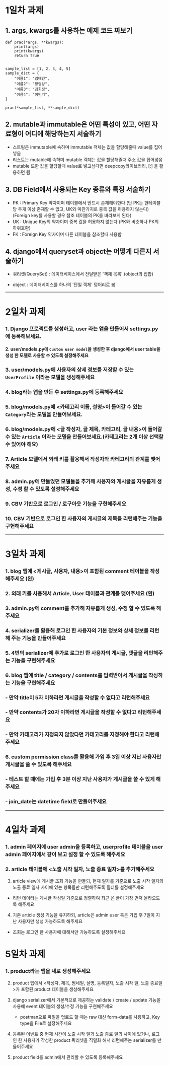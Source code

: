 # 1일차 과제

## 1. args, kwargs를 사용하는 예제 코드 짜보기

```
def prac(*args, **kwargs):
    print(args)
    print(kwargs)
    return True


sample_list = [1, 2, 3, 4, 5]
sample_dict = {
    "이름1": "김태인",
    "이름2": "황영상",
    "이름3": "김희정",
    "이름4": "이민기",
}

prac(*sample_list, **sample_dict)
```

## 2. mutable과 immutable은 어떤 특성이 있고, 어떤 자료형이 어디에 해당하는지 서술하기

- 스트링은 immutable에 속하며 immutable 객체는 값을 할당해줄때 value를 집어넣음
- 리스트는 mutable에 속하며 mutable 객체는 값을 할당해줄때 주소 값을 집어넣음
- mutable 또한 값을 할당할때 value로 넣고싶다면 deepcopy라이브러리, [:] 을 활용하면 됨

## 3. DB Field에서 사용되는 Key 종류와 특징 서술하기

- PK : Primary Key 약자이며 테이블에서 반드시 존재해야한다
  (단 PK는 한테이블당 두개 이상 존재할 수 없고, UK와 마찬가지로 중복 값을 허용하지 않는다)
  (Foreign key를 사용할 경우 참조 테이블의 PK를 바라보게 된다)
- UK : Unique Key의 약자이며 중복 값을 허용하지 않는다 (PK와 비슷하나 PK의 하위호환)
- FK : Foreign Key 약자이며 다른 테이블을 참조할때 사용함

## 4. django에서 queryset과 object는 어떻게 다른지 서술하기

- 쿼리셋(QuerySet) : 데이터베이스에서 전달받은 '객체 목록' (object의 집합)

- object : 데이터베이스를 하나의 '단일 객체' 덩어리로 봄

---

# 2일차 과제

### 1. Django 프로젝트를 생성하고, user 라는 앱을 만들어서 settings.py 에 등록해보세요.

#### 2. user/models.py에 `Custom user model`을 생성한 후 django에서 user table을 생성 한 모델로 사용할 수 있도록 설정해주세요

### 3. user/models.py에 사용자의 상세 정보를 저장할 수 있는 `UserProfile` 이라는 모델을 생성해주세요

### 4. blog라는 앱을 만든 후 settings.py에 등록해주세요

### 5. blog/models.py에 <카테고리 이름, 설명>이 들어갈 수 있는 `Category`라는 모델을 만들어보세요.

### 6. blog/models.py에 <글 작성자, 글 제목, 카테고리, 글 내용>이 들어갈 수 있는 `Article` 이라는 모델을 만들어보세요.(카테고리는 2개 이상 선택할 수 있어야 해요)

### 7. Article 모델에서 외래 키를 활용해서 작성자와 카테고리의 관계를 맺어주세요

### 8. admin.py에 만들었던 모델들을 추가해 사용자와 게시글을 자유롭게 생성, 수정 할 수 있도록 설정해주세요

### 9. CBV 기반으로 로그인 / 로구아웃 기능을 구현해주세요

### 10. CBV 기반으로 로그인 한 사용자의 게시글의 제목을 리턴해주는 기능을 구현해주세요

---

# 3일차 과제

### 1. blog 앱에 <게시글, 사용자, 내용>이 포함된 comment 테이블을 작성해주세요 (완)

### 2. 외래 키를 사용해서 Article, User 테이블과 관계를 맺어주세요 (완)

### 3. admin.py에 comment를 추가해 자유롭게 생성, 수정 할 수 있도록 해주세요

### 4. serializer를 활용해 로그인 한 사용자의 기본 정보와 상세 정보를 리턴해 주는 기능을 만들어주세요

### 5. 4번의 serializer에 추가로 로그인 한 사용자의 게시글, 댓글을 리턴해주는 기능을 구현해주세요

### 6. blog 앱에 title / category / contents를 입력받아서 게시글을 작성하는 기능을 구현해주세요

### - 만약 title이 5자 이하라면 게시글을 작성할 수 없다고 리턴해주세요

### - 만약 contents가 20자 이하라면 게시글을 작성할 수 없다고 리턴해주세요

### - 만약 카테고리가 지정되지 않았다면 카테고리를 지정해야 한다고 리턴해주세요

### 6. custom permission class를 활용해 가입 후 3일 이상 지난 사용자만 게시글을 쓸 수 있도록 해주세요

### - 테스트 할 때에는 가입 후 3분 이상 지난 사용자가 게시글을 쓸 수 있게 해주세요

### - join_date는 datetime field로 만들어주세요

---

# 4일차 과제

### 1. admin 페이지에 user admin을 등록하고, userprofile 테이블을 user admin 페이지에서 같이 보고 설정 할 수 있도록 해주세요

### 2. article 테이블에 <노출 시작 일자, 노출 종료 일자>를 추가해주세요

3. article view에 게시글 조회 기능을 만들되, 현재 일자를 기준으로 노출 시작 일자와 노출 종료 일자 사이에 있는 항목들만 리턴해주도록 필터를 설정해주세요

- 리턴 데이터는 게시글 작성일 기준으로 정렬하여 최근 쓴 글이 가장 먼저 올라오도록 해주세요

4. 기존 article 생성 기능을 유지하되, article은 admin user 혹은 가입 후 7일이 지난 사용자만 생성 가능하도록 해주세요

- 조회는 로그인 한 사용자에 대해서만 가능하도록 설정해주세요

# 5일차 과제

### 1. product라는 앱을 새로 생성해주세요

2. product 앱에서 <작성자, 제목, 썸네일, 설명, 등록일자, 노출 시작 일, 노출 종료일>가 포함된 product 테이블을 생성해주세요

3. django serializer에서 기본적으로 제공하는 validate / create / update 기능을 사용해 event 테이블의 생성/수정 기능을 구현해주세요

   - postman으로 파일을 업로드 할 때는 raw 대신 form-data를 사용하고, Key type을 File로 설정해주세요

4. 등록된 이벤트 중 현재 시간이 노출 시작 일과 노출 종료 일의 사이에 있거나, 로그인 한 사용자가 작성한 product 쿼리셋을 직렬화 해서 리턴해주는 serializer를 만들어주세요

5. product field를 admin에서 관리할 수 있도록 등록해주세요
